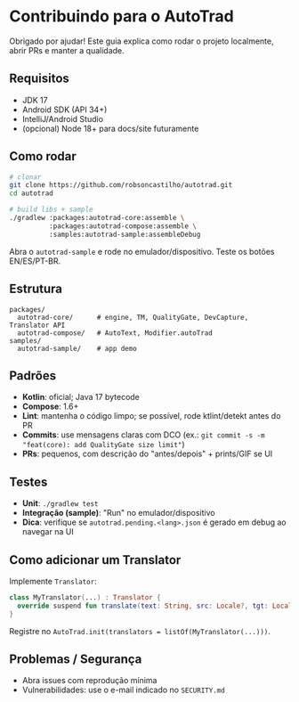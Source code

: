 # Contribuindo para o AutoTrad

Obrigado por ajudar! Este guia explica como rodar o projeto localmente, abrir PRs e manter a qualidade.

## Requisitos
- JDK 17
- Android SDK (API 34+)
- IntelliJ/Android Studio
- (opcional) Node 18+ para docs/site futuramente

## Como rodar
```bash
# clonar
git clone https://github.com/robsoncastilho/autotrad.git
cd autotrad

# build libs + sample
./gradlew :packages:autotrad-core:assemble \
          :packages:autotrad-compose:assemble \
          :samples:autotrad-sample:assembleDebug
```

Abra o `autotrad-sample` e rode no emulador/dispositivo. Teste os botões EN/ES/PT-BR.

## Estrutura
```
packages/
  autotrad-core/      # engine, TM, QualityGate, DevCapture, Translator API
  autotrad-compose/   # AutoText, Modifier.autoTrad
samples/
  autotrad-sample/    # app demo
```

## Padrões

- **Kotlin**: oficial; Java 17 bytecode
- **Compose**: 1.6+
- **Lint**: mantenha o código limpo; se possível, rode ktlint/detekt antes do PR
- **Commits**: use mensagens claras com DCO (ex.: `git commit -s -m "feat(core): add QualityGate size limit"`)
- **PRs**: pequenos, com descrição do "antes/depois" + prints/GIF se UI

## Testes

- **Unit**: `./gradlew test`
- **Integração (sample)**: "Run" no emulador/dispositivo
- **Dica**: verifique se `autotrad.pending.<lang>.json` é gerado em debug ao navegar na UI

## Como adicionar um Translator

Implemente `Translator`:

```kotlin
class MyTranslator(...) : Translator {
  override suspend fun translate(text: String, src: Locale?, tgt: Locale): String? { ... }
}
```

Registre no `AutoTrad.init(translators = listOf(MyTranslator(...)))`.

## Problemas / Segurança

- Abra issues com reprodução mínima
- Vulnerabilidades: use o e-mail indicado no `SECURITY.md`
